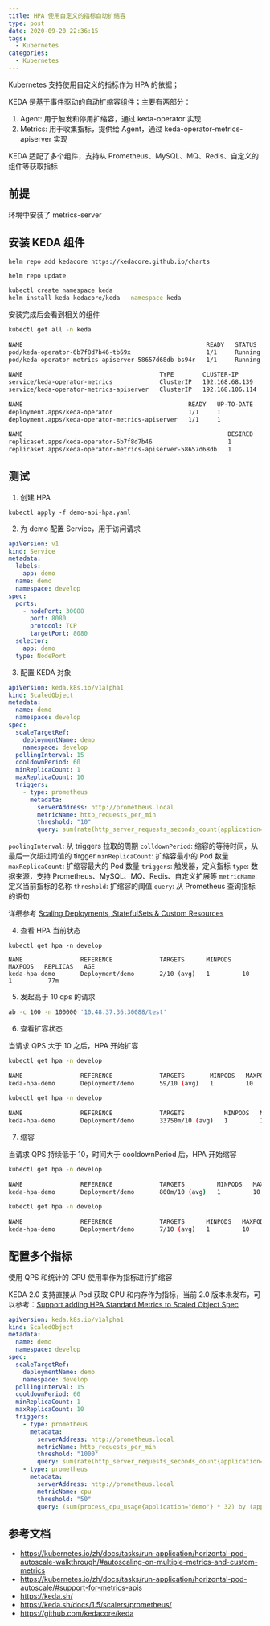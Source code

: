 ```yaml
---
title: HPA 使用自定义的指标自动扩缩容
type: post
date: 2020-09-20 22:36:15
tags:
  - Kubernetes
categories:
  - Kubernetes
---
```



Kubernetes 支持使用自定义的指标作为 HPA 的依据；

KEDA 是基于事件驱动的自动扩缩容组件；主要有两部分：

1. Agent: 用于触发和停用扩缩容，通过 keda-operator 实现
2. Metrics: 用于收集指标，提供给 Agent，通过 keda-operator-metrics-apiserver 实现

KEDA 适配了多个组件，支持从 Prometheus、MySQL、MQ、Redis、自定义的组件等获取指标

## 前提

环境中安装了 metrics-server

## 安装 KEDA 组件

```bash
helm repo add kedacore https://kedacore.github.io/charts

helm repo update​

kubectl create namespace keda
helm install keda kedacore/keda --namespace keda
```

安装完成后会看到相关的组件

```bash
kubectl get all -n keda
​
NAME                                                   READY   STATUS    RESTARTS   AGE
pod/keda-operator-6b7f8d7b46-tb69x                     1/1     Running   0          160m
pod/keda-operator-metrics-apiserver-58657d68db-bs94r   1/1     Running   0          160m
​
NAME                                      TYPE        CLUSTER-IP        EXTERNAL-IP   PORT(S)             AGE
service/keda-operator-metrics             ClusterIP   192.168.68.139    <none>        8383/TCP,8686/TCP   159m
service/keda-operator-metrics-apiserver   ClusterIP   192.168.106.114   <none>        443/TCP,80/TCP      160m
​
NAME                                              READY   UP-TO-DATE   AVAILABLE   AGE
deployment.apps/keda-operator                     1/1     1            1           160m
deployment.apps/keda-operator-metrics-apiserver   1/1     1            1           160m
​
NAME                                                         DESIRED   CURRENT   READY   AGE
replicaset.apps/keda-operator-6b7f8d7b46                     1         1         1       160m
replicaset.apps/keda-operator-metrics-apiserver-58657d68db   1         1         1       160m
```

## 测试

1. 创建 HPA

```
kubectl apply -f demo-api-hpa.yaml
```

2. 为 demo 配置 Service，用于访问请求

```yaml
apiVersion: v1
kind: Service
metadata:
  labels:
    app: demo
  name: demo
  namespace: develop
spec:
  ports:
    - nodePort: 30088
      port: 8080
      protocol: TCP
      targetPort: 8080
  selector:
    app: demo
  type: NodePort
```

3. 配置 KEDA 对象

```yaml
apiVersion: keda.k8s.io/v1alpha1
kind: ScaledObject
metadata:
  name: demo
  namespace: develop
spec:
  scaleTargetRef:
    deploymentName: demo
    namespace: develop
  pollingInterval: 15
  cooldownPeriod: 60
  minReplicaCount: 1
  maxReplicaCount: 10
  triggers:
    - type: prometheus
      metadata:
        serverAddress: http://prometheus.local
        metricName: http_requests_per_min
        threshold: "10"
        query: sum(rate(http_server_requests_seconds_count{application="demo"}[1m]))
```

`poolingInterval`: 从 triggers 拉取的周期
`colldownPeriod`: 缩容的等待时间，从最后一次超过阈值的 tirgger
`minReplicaCount`: 扩缩容最小的 Pod 数量
`maxReplicaCount`: 扩缩容最大的 Pod 数量
`triggers`: 触发器，定义指标
`type`: 数据来源，支持 Prometheus、MySQL、MQ、Redis、自定义扩展等
`metricName`: 定义当前指标的名称
`threshold`: 扩缩容的阈值
`query`: 从 Prometheus 查询指标的语句

详细参考 [Scaling Deployments, StatefulSets & Custom Resources](https://keda.sh/docs/2.0/concepts/scaling-deployments/)

4. 查看 HPA 当前状态

```
kubectl get hpa -n develop
​
NAME                REFERENCE             TARGETS      MINPODS   MAXPODS   REPLICAS   AGE
keda-hpa-demo       Deployment/demo       2/10 (avg)   1         10        1          77m
```

5. 发起高于 10 qps 的请求

```bash
ab -c 100 -n 100000 '10.48.37.36:30088/test'
```

6. 查看扩容状态

当请求 QPS 大于 10 之后，HPA 开始扩容

```bash
kubectl get hpa -n develop
​
NAME                REFERENCE             TARGETS       MINPODS   MAXPODS   REPLICAS   AGE
keda-hpa-demo       Deployment/demo       59/10 (avg)   1         10        1          79m
​
kubectl get hpa -n develop
​
NAME                REFERENCE             TARGETS           MINPODS   MAXPODS   REPLICAS   AGE
keda-hpa-demo       Deployment/demo       33750m/10 (avg)   1         10        4          79m
```

7. 缩容

当请求 QPS 持续低于 10，时间大于 cooldownPeriod 后，HPA 开始缩容

```bash
kubectl get hpa -n develop
​
NAME                REFERENCE             TARGETS         MINPODS   MAXPODS   REPLICAS   AGE
keda-hpa-demo       Deployment/demo       800m/10 (avg)   1         10        10         87m
​
kubectl get hpa -n develop
​
NAME                REFERENCE             TARGETS      MINPODS   MAXPODS   REPLICAS   AGE
keda-hpa-demo       Deployment/demo       7/10 (avg)   1         10        1          88m
```

## 配置多个指标

使用 QPS 和统计的 CPU 使用率作为指标进行扩缩容

KEDA 2.0 支持直接从 Pod 获取 CPU 和内存作为指标，当前 2.0 版本未发布，可以参考：[Support adding HPA Standard Metrics to Scaled Object Spec](https://github.com/kedacore/keda/issues/852)

```yaml
apiVersion: keda.k8s.io/v1alpha1
kind: ScaledObject
metadata:
  name: demo
  namespace: develop
spec:
  scaleTargetRef:
    deploymentName: demo
    namespace: develop
  pollingInterval: 15
  cooldownPeriod: 60
  minReplicaCount: 1
  maxReplicaCount: 10
  triggers:
    - type: prometheus
      metadata:
        serverAddress: http://prometheus.local
        metricName: http_requests_per_min
        threshold: "1000"
        query: sum(rate(http_server_requests_seconds_count{application="demo"}[1m]))
    - type: prometheus
      metadata:
        serverAddress: http://prometheus.local
        metricName: cpu
        threshold: "50"
        query: (sum(process_cpu_usage{application="demo"} * 32) by (application) / sum(system_cpu_count{application="demo"}) by (application)  * 100)
```

## 参考文档

- https://kubernetes.io/zh/docs/tasks/run-application/horizontal-pod-autoscale-walkthrough/#autoscaling-on-multiple-metrics-and-custom-metrics
- https://kubernetes.io/zh/docs/tasks/run-application/horizontal-pod-autoscale/#support-for-metrics-apis
- https://keda.sh/
- https://keda.sh/docs/1.5/scalers/prometheus/
- https://github.com/kedacore/keda

